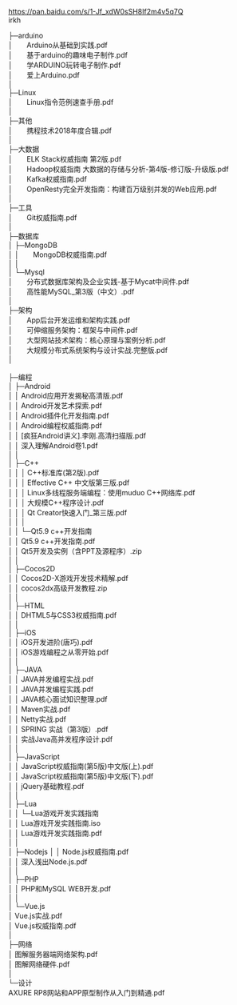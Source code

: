 https://pan.baidu.com/s/1-Jf_xdW0sSH8If2m4v5q7Q <br />
irkh

├─arduino <br />
│&ensp;&ensp;&ensp;&ensp;Arduino从基础到实践.pdf <br />
│&ensp;&ensp;&ensp;&ensp;基于arduino的趣味电子制作.pdf <br />
│&ensp;&ensp;&ensp;&ensp;学ARDUINO玩转电子制作.pdf <br />
│&ensp;&ensp;&ensp;&ensp;爱上Arduino.pdf <br />
│<br />
├─Linux <br />
│&ensp;&ensp;&ensp;&ensp;Linux指令范例速查手册.pdf <br />
│<br />
├─其他 <br />
│&ensp;&ensp;&ensp;&ensp;携程技术2018年度合辑.pdf <br />
│<br />
├─大数据 <br />
│&ensp;&ensp;&ensp;&ensp;ELK Stack权威指南  第2版.pdf <br />
│&ensp;&ensp;&ensp;&ensp;Hadoop权威指南 大数据的存储与分析-第4版-修订版-升级版.pdf <br />
│&ensp;&ensp;&ensp;&ensp;Kafka权威指南.pdf <br />
│&ensp;&ensp;&ensp;&ensp;OpenResty完全开发指南：构建百万级别并发的Web应用.pdf <br />
│<br />
├─工具 <br />
│&ensp;&ensp;&ensp;&ensp;Git权威指南.pdf <br />
│<br />
├─数据库 <br />
│  ├─MongoDB <br />
│  │&ensp;&ensp;&ensp;&ensp;MongoDB权威指南.pdf <br />
│  │ <br />
│  └─Mysql <br />
│&ensp;&ensp;&ensp;&ensp;分布式数据库架构及企业实践-基于Mycat中间件.pdf <br />
│&ensp;&ensp;&ensp;&ensp;高性能MySQL_第3版（中文）.pdf <br />
│<br /> 
├─架构 <br />
│&ensp;&ensp;&ensp;&ensp;App后台开发运维和架构实践.pdf <br />
│&ensp;&ensp;&ensp;&ensp;可伸缩服务架构：框架与中间件.pdf <br />
│&ensp;&ensp;&ensp;&ensp;大型网站技术架构：核心原理与案例分析.pdf <br />
│&ensp;&ensp;&ensp;&ensp;大规模分布式系统架构与设计实战.完整版.pdf <br />
│<br />      
├─编程 <br />
│  ├─Android <br />
│  │      Android应用开发揭秘高清版.pdf <br />
│  │      Android开发艺术探索.pdf <br />
│  │      Android插件化开发指南.pdf <br />
│  │      Android编程权威指南.pdf <br />
│  │      [疯狂Android讲义].李刚.高清扫描版.pdf <br />
│  │      深入理解Android卷1.pdf <br />
│  │      
│  ├─C++ <br />
│  │  │  C++标准库(第2版).pdf <br />
│  │  │  Effective C++ 中文版第三版.pdf <br />
│  │  │  Linux多线程服务端编程：使用muduo C++网络库.pdf <br />
│  │  │  大规模C++程序设计.pdf <br />
│  │  │  Qt Creator快速入门_第三版.pdf <br />
│  │  │  <br />
│  │  └─Qt5.9 c++开发指南 <br />
│  │          Qt5.9 c++开发指南.pdf <br />
│  │          Qt5开发及实例（含PPT及源程序）.zip <br />
│  │ <br />
│  ├─Cocos2D <br />
│  │      Cocos2D-X游戏开发技术精解.pdf <br />
│  │      cocos2dx高级开发教程.zip <br />
│  │ <br />
│  ├─HTML <br />
│  │      DHTML5与CSS3权威指南.pdf <br />
│  │ <br />
│  ├─iOS <br />
│  │      iOS开发进阶(唐巧).pdf <br />
│  │      iOS游戏编程之从零开始.pdf <br />
│  │ <br />
│  ├─JAVA <br />
│  │      JAVA并发编程实战.pdf <br />
│  │      JAVA并发编程实践.pdf <br />
│  │      JAVA核心面试知识整理.pdf <br />
│  │      Maven实战.pdf <br />
│  │      Netty实战.pdf <br />
│  │      SPRING 实战（第3版）.pdf <br />
│  │      实战Java高并发程序设计.pdf <br />
│  │ <br />
│  ├─JavaScript <br />
│  │      JavaScript权威指南(第5版)中文版(上).pdf <br />
│  │      JavaScript权威指南(第5版)中文版(下).pdf <br />
│  │      jQuery基础教程.pdf <br />
│  │ <br />
│  ├─Lua <br />
│  │  └─Lua游戏开发实践指南 <br />
│  │          Lua游戏开发实践指南.iso <br />
│  │          Lua游戏开发实践指南.pdf <br />
│  │ <br />
│  ├─Nodejs
│  │      Node.js权威指南.pdf <br />
│  │      深入浅出Node.js.pdf <br />
│  │ <br />
│  ├─PHP <br />
│  │      PHP和MySQL WEB开发.pdf <br />
│  │ <br />
│  └─Vue.js <br />
│          Vue.js实战.pdf <br />
│          Vue.js权威指南.pdf <br />
│ <br />
├─网络 <br />
│      图解服务器端网络架构.pdf <br />
│      图解网络硬件.pdf <br />
│ <br />
└─设计 <br />
        AXURE RP8网站和APP原型制作从入门到精通.pdf <br />
        
